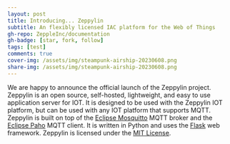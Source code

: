 ```yaml
---
layout: post
title: Introducing... Zeppylin
subtitle: An flexibly licensed IAC platform for the Web of Things
gh-repo: ZeppleInc/documentation
gh-badge: [star, fork, follow]
tags: [test]
comments: true
cover-img: /assets/img/steampunk-airship-20230608.png
share-img: /assets/img/steampunk-airship-20230608.png
---
```


We are happy to announce the official launch of the Zeppylin project. Zeppylin is an open source, self-hosted, lightweight, and easy to use application server for IOT. It is designed to be used with the Zeppylin IOT platform, but can be used with any IOT platform that supports MQTT. Zeppylin is built on top of the [Eclipse Mosquitto](https://mosquitto.org/) MQTT broker and the [Eclipse Paho](https://www.eclipse.org/paho/) MQTT client. It is written in Python and uses the [Flask](https://flask.palletsprojects.com/en/1.1.x/) web framework. Zeppylin is licensed under the [MIT License](https://opensource.org/license/mit/).

